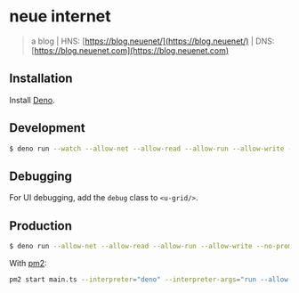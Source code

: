 # neue internet

> a blog | HNS: [https://blog.neuenet/](https://blog.neuenet/) | DNS: [https://blog.neuenet.com](https://blog.neuenet.com)



## Installation

Install [Deno](https://deno.land/#installation "link to Deno installation reference").

## Development

```sh
$ deno run --watch --allow-net --allow-read --allow-run --allow-write --no-prompt main.ts
```

## Debugging

For UI debugging, add the `debug` class to `<u-grid/>`.

## Production

```sh
$ deno run --allow-net --allow-read --allow-run --allow-write --no-prompt main.ts --production
```

With [pm2](https://pm2.keymetrics.io/ "process manager for Node.js"):

```sh
pm2 start main.ts --interpreter="deno" --interpreter-args="run --allow-net --allow-read --allow-run --allow-write --no-prompt" --name "blog" -- start --production
```
